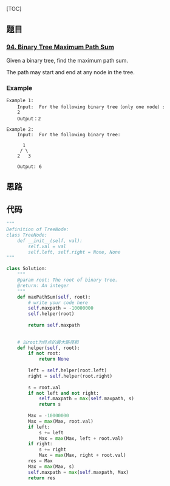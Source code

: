 [TOC]

## 题目

### [94. Binary Tree Maximum Path Sum](https://www.lintcode.com/problem/binary-tree-maximum-path-sum/description)

Given a binary tree, find the maximum path sum.

The path may start and end at any node in the tree.

### Example

```
Example 1:
	Input:  For the following binary tree（only one node）:
	2
	Output：2
	
Example 2:
	Input:  For the following binary tree:

      1
     / \
    2   3
		
	Output: 6
```

## 思路



## 代码

```python
"""
Definition of TreeNode:
class TreeNode:
    def __init__(self, val):
        self.val = val
        self.left, self.right = None, None
"""

class Solution:
    """
    @param root: The root of binary tree.
    @return: An integer
    """
    def maxPathSum(self, root):
        # write your code here
        self.maxpath = -10000000
        self.helper(root)
        
        return self.maxpath
        
        
    # 以root为终点的最大路径和    
    def helper(self, root):
        if not root:
            return None
            
        left = self.helper(root.left)
        right = self.helper(root.right)
   
        s = root.val
        if not left and not right:
            self.maxpath = max(self.maxpath, s)
            return s
    
        Max = -10000000
        Max = max(Max, root.val)
        if left:
            s += left
            Max = max(Max, left + root.val)
        if right:
            s += right
            Max = max(Max, right + root.val)
        res = Max  
        Max = max(Max, s)
        self.maxpath = max(self.maxpath, Max)
        return res
```

